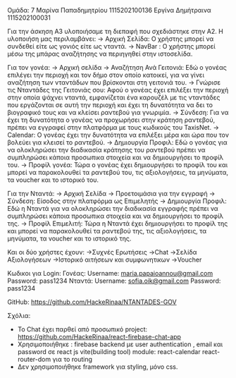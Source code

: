 Ομάδα: 7
Μαρίνα Παπαδημητρίου 1115202100136
Εργίνα Δημήτραινα   1115202100031

Για την άσκηση Α3 υλοποιήσαμε τη διεπαφή που σχεδιάστηκε στην Α2.
Η υλοποιήση μας περιλαμβάνει:
-> Αρχική Σελίδα: Ο χρήστης μπορεί να συνδεθεί είτε ως γονιός είτε ως νταντά.
-> NavBar : Ο χρήστης μπορεί μέσω της μπάρας αναζήτησης να περιηγηθεί στην ιστοσελίδα.

Για τον γονέα:
-> Αρχική σελίδα 
-> Αναζήτηση Ανά Γειτονιά: Εδώ ο γονέας επιλέγει την περιοχή και τον δήμο στον οποίο κατοικεί, για να γίνει αναζήτηση των νταντάδων που βρίσκονται στη γειτονιά του.
-> Γνώρισε τις Νταντάδες της Γειτονιάς σου: Αφού ο γονέας έχει επιλέξει την περιοχή στην οποία ψάχνει νταντά, εμφανίζεται ένα καρουζέλ με τις νταντάδες που εργάζονται σε αυτή την περιοχή      και έχει τη δυνατότητα να δει το βιογραφικό τους και να κλείσει ραντεβού για γνωριμία.
-> Σύνδεση: Για να έχει τη δυνατότητα ο γονέας να προχωρήσει στην κράτηση ραντεβού, πρέπει να εγγραφεί στην πλατφόρμα με τους κωδικούς του TaxisNet.
-> Calendar: Ο γονέας έχει την δυνατότητα να επιλέξει μέρα και ώρα που τον βολεύει για κλεισεί το ραντεβού.
-> Δημιουργία Προφιλ: Εδώ ο γονέας για να ολοκληρώσει την διαδικασία κράτησης του ραντεβού πρέπει να συμπληρώσει κάποια προσωπικα στοιχεία και να δημιουργήσει το προφίλ του.
-> Προφίλ γονέα: Τώρα ο γονέας έχει δημιουργήσει το προφίλ του και μπορεί να παρακολουθεί τα ραντεβού του, τις αξιολογήσεις, τα μηνύματα, τα voucher και το ιστορικό του.


Για την Νταντά:
-> Αρχική Σελίδα
-> Προετοιμάσια για την εγγραφή
-> Σύνδεση: Είσοδος στην πλατφόρμα ως Επιμελητής
-> Δημιουργία Προφιλ: Εδώ η Νταντά για να ολοκληρώσει την διαδικασία εγγραφής πρέπει να συμπληρώσει κάποια προσωπικα στοιχεία και να δημιουργήσει το προφίλ της.
-> Προφίλ Επιμελιτή: Τώρα η Νταντά έχει δημιουργήσει το προφίλ της και μπορεί να παρακολουθεί τα ραντεβού της, τις αξιολογήσεις, τα μηνύματα, τα voucher και το ιστορικό της.

Και οι δύο χρήστες έχουν:
->Συχνές Ερωτήσεις
->Chat
->Σελίδα Αξιολογήσεων
->Ιστορικό αιτήσεων και συμφωνητικων
->Voucher

Κωδικοι για Login:
Γονέας:
    Username: maria.papaioannou@gmail.com
    Password:   pass1234
Νταντά:
    Username: sofia.oik@gmail.com
    Password: pass1234

GitHub: https://github.com/HackeRinaa/NTANTADES-GOV

Σχόλια:
- Το Chat έχει παρθεί από προσωπικό project: https://github.com/HackeRinaa/react-firebase-chat-app
- Χρησιμοποιήθηκε : firebase backend με user authentication , email και password σε react js
                    vite(building tool)
                    module: react-calendar
                    react-router-dom για το routing
- Δεν χρησιμοποιήθηκε framework για styling, μόνο css.
